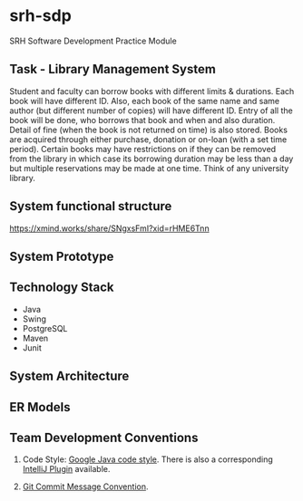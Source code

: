 # srh-sdp
SRH Software Development Practice Module

## Task - Library Management System

Student and faculty can borrow books with different limits & durations. Each book will have different ID. Also, each book
of the same name and same author (but different number of copies) will have different ID. Entry of all the book will be
done, who borrows that book and when and also duration. Detail of fine (when the book is not returned on time) is also
stored. Books are acquired through either purchase, donation or on-loan (with a set time period). Certain books may have
restrictions on if they can be removed from the library in which case its borrowing duration may be less than a day but
multiple reservations may be made at one time. Think of any university library. 

## System functional structure
https://xmind.works/share/SNgxsFmI?xid=rHME6Tnn

## System Prototype

## Technology Stack
* Java
* Swing
* PostgreSQL
* Maven
* Junit

## System Architecture

## ER Models

## Team Development Conventions
1. Code Style: [Google Java code style](https://google.github.io/styleguide/javaguide.html).
There is also a corresponding [IntelliJ Plugin](https://plugins.jetbrains.com/plugin/8527-google-java-format) available.

2. [Git Commit Message Convention](https://www.conventionalcommits.org/en/v1.0.0/).
